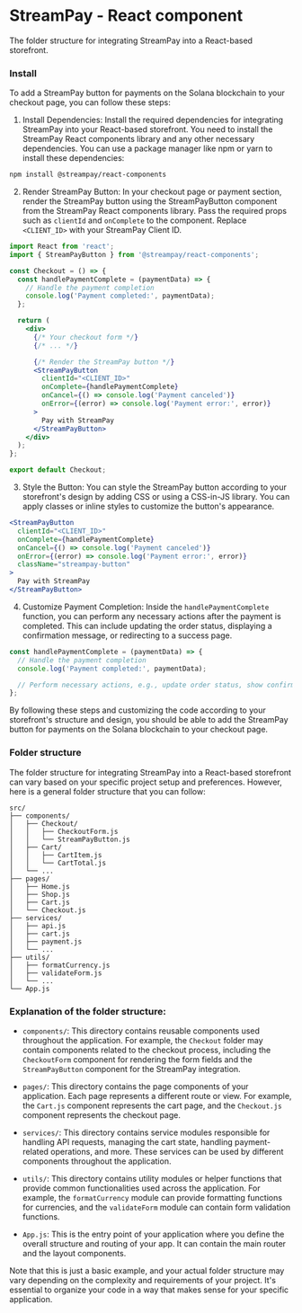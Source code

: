 # StreamPay - React component
The folder structure for integrating StreamPay into a React-based storefront.

### Install
To add a StreamPay button for payments on the Solana blockchain to your checkout page, you can follow these steps:

1. Install Dependencies: Install the required dependencies for integrating StreamPay into your React-based storefront. You need to install the StreamPay React components library and any other necessary dependencies. You can use a package manager like npm or yarn to install these dependencies:

```bash
npm install @streampay/react-components
```

2. Render StreamPay Button: In your checkout page or payment section, render the StreamPay button using the StreamPayButton component from the StreamPay React components library. Pass the required props such as `clientId` and `onComplete` to the component. Replace `<CLIENT_ID>` with your StreamPay Client ID.

```jsx
import React from 'react';
import { StreamPayButton } from '@streampay/react-components';

const Checkout = () => {
  const handlePaymentComplete = (paymentData) => {
    // Handle the payment completion
    console.log('Payment completed:', paymentData);
  };

  return (
    <div>
      {/* Your checkout form */}
      {/* ... */}

      {/* Render the StreamPay button */}
      <StreamPayButton
        clientId="<CLIENT_ID>"
        onComplete={handlePaymentComplete}
        onCancel={() => console.log('Payment canceled')}
        onError={(error) => console.log('Payment error:', error)}
      >
        Pay with StreamPay
      </StreamPayButton>
    </div>
  );
};

export default Checkout;
```

3. Style the Button: You can style the StreamPay button according to your storefront's design by adding CSS or using a CSS-in-JS library. You can apply classes or inline styles to customize the button's appearance.

```jsx
<StreamPayButton
  clientId="<CLIENT_ID>"
  onComplete={handlePaymentComplete}
  onCancel={() => console.log('Payment canceled')}
  onError={(error) => console.log('Payment error:', error)}
  className="streampay-button"
>
  Pay with StreamPay
</StreamPayButton>
```

4. Customize Payment Completion: Inside the `handlePaymentComplete` function, you can perform any necessary actions after the payment is completed. This can include updating the order status, displaying a confirmation message, or redirecting to a success page.

```jsx
const handlePaymentComplete = (paymentData) => {
  // Handle the payment completion
  console.log('Payment completed:', paymentData);

  // Perform necessary actions, e.g., update order status, show confirmation message, etc.
};
```

By following these steps and customizing the code according to your storefront's structure and design, you should be able to add the StreamPay button for payments on the Solana blockchain to your checkout page.

### Folder structure

The folder structure for integrating StreamPay into a React-based storefront can vary based on your specific project setup and preferences. However, here is a general folder structure that you can follow:

```
src/
├── components/
│   ├── Checkout/
│   │   ├── CheckoutForm.js
│   │   └── StreamPayButton.js
│   ├── Cart/
│   │   ├── CartItem.js
│   │   └── CartTotal.js
│   └── ...
├── pages/
│   ├── Home.js
│   ├── Shop.js
│   ├── Cart.js
│   └── Checkout.js
├── services/
│   ├── api.js
│   ├── cart.js
│   ├── payment.js
│   └── ...
├── utils/
│   ├── formatCurrency.js
│   ├── validateForm.js
│   └── ...
└── App.js
```

### Explanation of the folder structure:

- `components/`: This directory contains reusable components used throughout the application. For example, the `Checkout` folder may contain components related to the checkout process, including the `CheckoutForm` component for rendering the form fields and the `StreamPayButton` component for the StreamPay integration.

- `pages/`: This directory contains the page components of your application. Each page represents a different route or view. For example, the `Cart.js` component represents the cart page, and the `Checkout.js` component represents the checkout page.

- `services/`: This directory contains service modules responsible for handling API requests, managing the cart state, handling payment-related operations, and more. These services can be used by different components throughout the application.

- `utils/`: This directory contains utility modules or helper functions that provide common functionalities used across the application. For example, the `formatCurrency` module can provide formatting functions for currencies, and the `validateForm` module can contain form validation functions.

- `App.js`: This is the entry point of your application where you define the overall structure and routing of your app. It can contain the main router and the layout components.

Note that this is just a basic example, and your actual folder structure may vary depending on the complexity and requirements of your project. It's essential to organize your code in a way that makes sense for your specific application.

